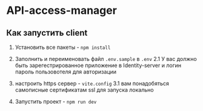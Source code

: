 # API-access-manager

## Как запустить client

1. Установить все пакеты - `npm install`

2. Заполнить и переименовать файл `.env.sample` в `.env`
   2.1 У вас должно быть зарегестрированное приложение в Identity-server и логин пароль пользовотеля для авторизации
3. настроить https сервер - `vite.config`
   3.1 вам понадобяться самописные сертификатам ssl для запуска локально
4. Запустить проект - `npm run dev`
